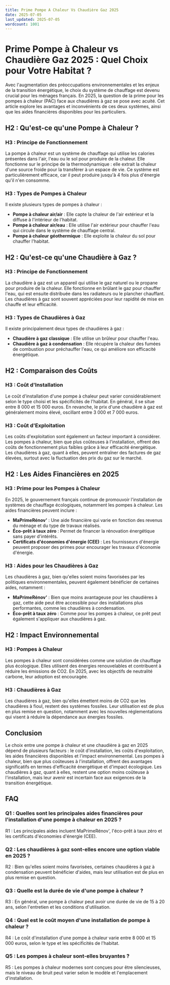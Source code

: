 ```yaml
---
title: Prime Pompe A Chaleur Vs Chaudière Gaz 2025
date: 2025-07-05
last_updated: 2025-07-05
wordcount: 1001
---
```


# Prime Pompe à Chaleur vs Chaudière Gaz 2025 : Quel Choix pour Votre Habitat ?

Avec l'augmentation des préoccupations environnementales et les enjeux de la transition énergétique, le choix du système de chauffage est devenu crucial pour les ménages français. En 2025, la question de la prime pour les pompes à chaleur (PAC) face aux chaudières à gaz se pose avec acuité. Cet article explore les avantages et inconvénients de ces deux systèmes, ainsi que les aides financières disponibles pour les particuliers.

## H2 : Qu'est-ce qu'une Pompe à Chaleur ?

### H3 : Principe de Fonctionnement

La pompe à chaleur est un système de chauffage qui utilise les calories présentes dans l'air, l'eau ou le sol pour produire de la chaleur. Elle fonctionne sur le principe de la thermodynamique : elle extrait la chaleur d'une source froide pour la transférer à un espace de vie. Ce système est particulièrement efficace, car il peut produire jusqu'à 4 fois plus d'énergie qu'il n'en consomme.

### H3 : Types de Pompes à Chaleur

Il existe plusieurs types de pompes à chaleur :

- **Pompe à chaleur air/air** : Elle capte la chaleur de l'air extérieur et la diffuse à l'intérieur de l'habitat.
- **Pompe à chaleur air/eau** : Elle utilise l'air extérieur pour chauffer l'eau qui circule dans le système de chauffage central.
- **Pompe à chaleur géothermique** : Elle exploite la chaleur du sol pour chauffer l'habitat.

## H2 : Qu'est-ce qu'une Chaudière à Gaz ?

### H3 : Principe de Fonctionnement

La chaudière à gaz est un appareil qui utilise le gaz naturel ou le propane pour produire de la chaleur. Elle fonctionne en brûlant le gaz pour chauffer l'eau, qui est ensuite distribuée dans les radiateurs ou le plancher chauffant. Les chaudières à gaz sont souvent appréciées pour leur rapidité de mise en chauffe et leur efficacité.

### H3 : Types de Chaudières à Gaz

Il existe principalement deux types de chaudières à gaz :

- **Chaudière à gaz classique** : Elle utilise un brûleur pour chauffer l'eau.
- **Chaudière à gaz à condensation** : Elle récupère la chaleur des fumées de combustion pour préchauffer l'eau, ce qui améliore son efficacité énergétique.

## H2 : Comparaison des Coûts

### H3 : Coût d'Installation

Le coût d'installation d'une pompe à chaleur peut varier considérablement selon le type choisi et les spécificités de l'habitat. En général, il se situe entre 8 000 et 15 000 euros. En revanche, le prix d'une chaudière à gaz est généralement moins élevé, oscillant entre 3 000 et 7 000 euros.

### H3 : Coût d'Exploitation

Les coûts d'exploitation sont également un facteur important à considérer. Les pompes à chaleur, bien que plus coûteuses à l'installation, offrent des coûts de fonctionnement plus faibles grâce à leur efficacité énergétique. Les chaudières à gaz, quant à elles, peuvent entraîner des factures de gaz élevées, surtout avec la fluctuation des prix du gaz sur le marché.

## H2 : Les Aides Financières en 2025

### H3 : Prime pour les Pompes à Chaleur

En 2025, le gouvernement français continue de promouvoir l'installation de systèmes de chauffage écologiques, notamment les pompes à chaleur. Les aides financières peuvent inclure :

- **MaPrimeRénov'** : Une aide financière qui varie en fonction des revenus du ménage et du type de travaux réalisés.
- **Éco-prêt à taux zéro** : Permet de financer la rénovation énergétique sans payer d'intérêts.
- **Certificats d'économies d'énergie (CEE)** : Les fournisseurs d'énergie peuvent proposer des primes pour encourager les travaux d'économie d'énergie.

### H3 : Aides pour les Chaudières à Gaz

Les chaudières à gaz, bien qu'elles soient moins favorisées par les politiques environnementales, peuvent également bénéficier de certaines aides, notamment :

- **MaPrimeRénov'** : Bien que moins avantageuse pour les chaudières à gaz, cette aide peut être accessible pour des installations plus performantes, comme les chaudières à condensation.
- **Éco-prêt à taux zéro** : Comme pour les pompes à chaleur, ce prêt peut également s'appliquer aux chaudières à gaz.

## H2 : Impact Environnemental

### H3 : Pompes à Chaleur

Les pompes à chaleur sont considérées comme une solution de chauffage plus écologique. Elles utilisent des énergies renouvelables et contribuent à réduire les émissions de CO2. En 2025, avec les objectifs de neutralité carbone, leur adoption est encouragée.

### H3 : Chaudières à Gaz

Les chaudières à gaz, bien qu'elles émettent moins de CO2 que les chaudières à fioul, restent des systèmes fossiles. Leur utilisation est de plus en plus remise en question, notamment avec les nouvelles réglementations qui visent à réduire la dépendance aux énergies fossiles.

## Conclusion

Le choix entre une pompe à chaleur et une chaudière à gaz en 2025 dépend de plusieurs facteurs : le coût d'installation, les coûts d'exploitation, les aides financières disponibles et l'impact environnemental. Les pompes à chaleur, bien que plus coûteuses à l'installation, offrent des avantages significatifs en termes d'efficacité énergétique et d'impact écologique. Les chaudières à gaz, quant à elles, restent une option moins coûteuse à l'installation, mais leur avenir est incertain face aux exigences de la transition énergétique.

## FAQ

### Q1 : Quelles sont les principales aides financières pour l'installation d'une pompe à chaleur en 2025 ?

R1 : Les principales aides incluent MaPrimeRénov', l'éco-prêt à taux zéro et les certificats d'économies d'énergie (CEE).

### Q2 : Les chaudières à gaz sont-elles encore une option viable en 2025 ?

R2 : Bien qu'elles soient moins favorisées, certaines chaudières à gaz à condensation peuvent bénéficier d'aides, mais leur utilisation est de plus en plus remise en question.

### Q3 : Quelle est la durée de vie d'une pompe à chaleur ?

R3 : En général, une pompe à chaleur peut avoir une durée de vie de 15 à 20 ans, selon l'entretien et les conditions d'utilisation.

### Q4 : Quel est le coût moyen d'une installation de pompe à chaleur ?

R4 : Le coût d'installation d'une pompe à chaleur varie entre 8 000 et 15 000 euros, selon le type et les spécificités de l'habitat.

### Q5 : Les pompes à chaleur sont-elles bruyantes ?

R5 : Les pompes à chaleur modernes sont conçues pour être silencieuses, mais le niveau de bruit peut varier selon le modèle et l'emplacement d'installation.